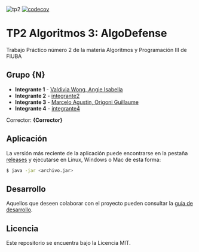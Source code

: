 ![tp2](https://github.com/GiaWong/Algo3_TP2_1C2023/actions/workflows/build.yml/badge.svg) [![codecov](https://codecov.io/gh/GiaWong/Algo3_TP2_1C2023/branch/master/graph/badge.svg)](https://codecov.io/gh/GiaWong/Algo3_TP2_1C2023)

# TP2 Algoritmos 3: AlgoDefense 

Trabajo Práctico número 2 de la materia Algoritmos y Programación III de FIUBA

## Grupo {N}

* **Integrante 1** - [Valdivia Wong, Angie Isabella](https://github.com/GiaWong)
* **Integrante 2** - [integrante2](https://github.com/integrante2)
* **Integrante 3** - [Marcelo Agustin, Origoni Guillaume](https://github.com/MarceloAgustinOrigoniGuillaume)
* **Integrante 4** - [integrante4](https://github.com/integrante4)

Corrector: **{Corrector}**

## Aplicación

La versión más reciente de la aplicación puede encontrarse en la pestaña [releases](https://github.com/GiaWong/Algo3_TP2_1C2023/releases/latest) y ejecutarse en Linux, Windows o Mac de esta forma:

```bash
$ java -jar <archivo.jar>
```

## Desarrollo

Aquellos que deseen colaborar con el proyecto pueden consultar la [guía de desarrollo](./docs/Desarrollo.md).

## Licencia

Este repositorio se encuentra bajo la Licencia MIT.
